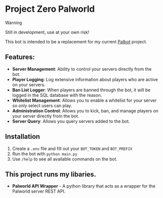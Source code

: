 # Project Zero Palworld
 > [!WARNING]  
 > Still in development, use at your own risk!

 This bot is intended to be a replacement for my current [Palbot](https://github.com/dkoz/palworld-palbot) project. 

## Features:
 - **Server Management**: Ability to control your servers directly from the bot.
 - **Player Logging**: Log extensive information about players who are active on your servers.
 - **Ban List Logger**: When players are banned through the bot, it will be logged in the SQL database with the reason.
 - **Whitelist Management**: Allows you to enable a whitelist for your server so only select users can play.
 - **Administration Control**: Allows you to kick, ban, and manage players on your server directly from the bot.
 - **Server Query**: Allows you query servers added to the bot.

## Installation
 1. Create a `.env` file and fill out your `BOT_TOKEN` and `BOT_PREFIX`
 2. Run the bot with `python main.py`
 3. Use `/help` to see all available commands on the bot.

## This project runs my libaries.
 - **Palworld API Wrapper** - A python library that acts as a wrapper for the Palworld server REST API.
